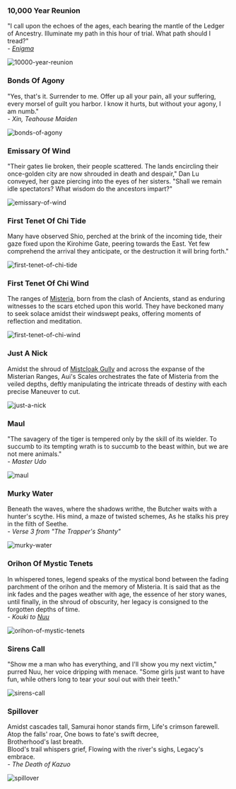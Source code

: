 ### 10,000 Year Reunion

"I call upon the echoes of the ages, each bearing the mantle of the Ledger of Ancestry. Illuminate my path in this hour of trial. What path should I tread?"<br>
<cite>- [Enigma](../../heroes-of-rathe/enigma-about.md)</cite>

<img src="https://d2hl7maqck52px.cloudfront.net/digital-tiles/10000-year-reunion.webp" alt="10000-year-reunion" class="center" />

### Bonds Of Agony

"Yes, that's it. Surrender to me. Offer up all your pain, all your suffering, every morsel of guilt you harbor. I know it hurts, but without your agony, I am numb."<br>
<cite>- Xin, Teahouse Maiden<cite>


<img src="https://d2hl7maqck52px.cloudfront.net/digital-tiles/bonds-of-agony.webp" alt="bonds-of-agony" class="center" />

### Emissary Of Wind

"Their gates lie broken, their people scattered. The lands encircling their once-golden city are now shrouded in death and despair," Dan Lu conveyed, her gaze piercing into the eyes of her sisters. "Shall we remain idle spectators? What wisdom do the ancestors impart?"

<img src="https://d2hl7maqck52px.cloudfront.net/digital-tiles/emissary-of-wind.webp" alt="emissary-of-wind" class="center" />

### First Tenet Of Chi Tide

Many have observed Shio, perched at the brink of the incoming tide, their gaze fixed upon the Kirohime Gate, peering towards the East. Yet few comprehend the arrival they anticipate, or the destruction it will bring forth."

<img src="https://d2hl7maqck52px.cloudfront.net/digital-tiles/first-tenet-of-chi-tide.webp" alt="first-tenet-of-chi-tide" class="center" />

### First Tenet Of Chi Wind

The ranges of [Misteria](../../regions/rathe/misteria/misteria.md), born from the clash of Ancients, stand as enduring witnesses to the scars etched upon this world. They have beckoned many to seek solace amidst their windswept peaks, offering moments of reflection and meditation.

<img src="https://d2hl7maqck52px.cloudfront.net/digital-tiles/first-tenet-of-chi-wind.webp" alt="first-tenet-of-chi-wind" class="center" />

### Just A Nick

Amidst the shroud of [Mistcloak Gully](../../regions/rathe/misteria/among-the-mists.md#mistcloak-gully) and across the expanse of the Misterian Ranges, Aui's Scales orchestrates the fate of Misteria from the veiled depths, deftly manipulating the intricate threads of destiny with each precise Maneuver to cut.

<img src="https://d2hl7maqck52px.cloudfront.net/digital-tiles/just-a-nick.webp" alt="just-a-nick" class="center" />

### Maul

"The savagery of the tiger is tempered only by the skill of its wielder. To succumb to its tempting wrath is to succumb to the beast within, but we are not mere animals."<br>
<cite>- Master Udo<cite>

<img src="https://d2hl7maqck52px.cloudfront.net/digital-tiles/maul.webp" alt="maul" class="center" />

### Murky Water

Beneath the waves, where the shadows writhe, the Butcher waits with a hunter's scythe. His mind, a maze of twisted schemes, As he stalks his prey in the filth of Seethe.<br>
<cite>- Verse 3 from "The Trapper's Shanty"</cite>

<img src="https://d2hl7maqck52px.cloudfront.net/digital-tiles/murky-water.webp" alt="murky-water" class="center" />

### Orihon Of Mystic Tenets

In whispered tones, legend speaks of the mystical bond between the fading parchment of the orihon and the memory of Misteria. It is said that as the ink fades and the pages weather with age, the essence of her story wanes, until finally, in the shroud of obscurity, her legacy is consigned to the forgotten depths of time.<br>
<cite>- Kouki to [Nuu](../../heroes-of-rathe/nuu-about.md)</cite>

<img src="https://d2hl7maqck52px.cloudfront.net/digital-tiles/orihon-of-mystic-tenets.webp" alt="orihon-of-mystic-tenets" class="center" />

### Sirens Call

"Show me a man who has everything, and I'll show you my next victim," purred Nuu, her voice dripping with menace. "Some girls just want to have fun, while others long to tear your soul out with their teeth."

<img src="https://d2hl7maqck52px.cloudfront.net/digital-tiles/sirens-call.webp" alt="sirens-call" class="center" />

### Spillover

Amidst cascades tall, Samurai honor stands firm, Life's crimson farewell.<br>
Atop the falls' roar, One bows to fate's swift decree,<br>
Brotherhood's last breath.<br>
Blood's trail whispers grief, Flowing with the river's sighs, Legacy's embrace.<br>
<cite>- The Death of Kazuo</cite>

<img src="https://d2hl7maqck52px.cloudfront.net/digital-tiles/spillover.webp" alt="spillover" class="center" />
